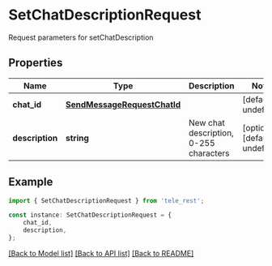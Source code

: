 # SetChatDescriptionRequest

Request parameters for setChatDescription

## Properties

Name | Type | Description | Notes
------------ | ------------- | ------------- | -------------
**chat_id** | [**SendMessageRequestChatId**](SendMessageRequestChatId.md) |  | [default to undefined]
**description** | **string** | New chat description, 0-255 characters | [optional] [default to undefined]

## Example

```typescript
import { SetChatDescriptionRequest } from 'tele_rest';

const instance: SetChatDescriptionRequest = {
    chat_id,
    description,
};
```

[[Back to Model list]](../README.md#documentation-for-models) [[Back to API list]](../README.md#documentation-for-api-endpoints) [[Back to README]](../README.md)

